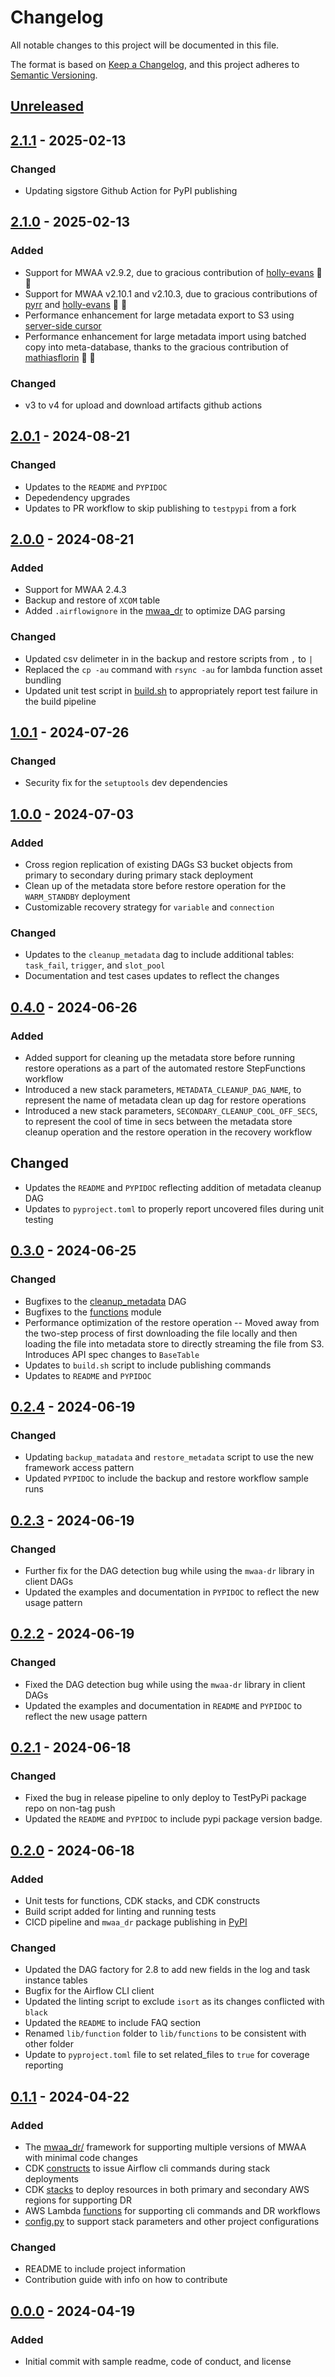 # Changelog

All notable changes to this project will be documented in this file.

The format is based on [Keep a Changelog](https://keepachangelog.com/en/1.1.0/),
and this project adheres to [Semantic Versioning](https://semver.org/spec/v2.0.0.html).

## [Unreleased]

## [2.1.1] - 2025-02-13
### Changed
- Updating sigstore Github Action for PyPI publishing


## [2.1.0] - 2025-02-13
### Added
- Support for MWAA v2.9.2, due to gracious contribution of [holly-evans](https://github.com/holly-evans) 🙏 🚀
- Support for MWAA v2.10.1 and v2.10.3, due to gracious contributions of [pyrr](https://github.com/pyrr) and [holly-evans](https://github.com/holly-evans) 🙏 🚀
- Performance enhancement for large metadata export to S3 using [server-side cursor](https://docs.sqlalchemy.org/en/20/orm/queryguide/api.html#orm-queryguide-yield-per)
- Performance enhancement for large metadata import using batched copy into meta-database, thanks to the gracious contribution of [mathiasflorin](https://github.com/mathiasflorin) 🙏 🚀

### Changed
- v3 to v4 for upload and download artifacts github actions

## [2.0.1] - 2024-08-21
### Changed
- Updates to the `README` and `PYPIDOC`
- Depedendency upgrades
- Updates to PR workflow to skip publishing to `testpypi` from a fork

## [2.0.0] - 2024-08-21
### Added
- Support for MWAA 2.4.3
- Backup and restore of `XCOM` table
- Added `.airflowignore` in the [mwaa_dr](assets/dags/mwaa_dr/) to optimize DAG parsing

### Changed
- Updated csv delimeter in in the backup and restore scripts from `,` to `|`
- Replaced the `cp -au` command with `rsync -au` for lambda function asset bundling
- Updated unit test script in [build.sh](build.sh) to appropriately report test failure in the build pipeline


## [1.0.1] - 2024-07-26
### Changed
- Security fix for the `setuptools` dev dependencies


## [1.0.0] - 2024-07-03
### Added
- Cross region replication of existing DAGs S3 bucket objects from primary to secondary during primary stack deployment
- Clean up of the metadata store before restore operation for the `WARM_STANDBY` deployment
- Customizable recovery strategy for `variable` and `connection`

### Changed
- Updates to the `cleanup_metadata` dag to include additional tables: `task_fail`, `trigger`, and `slot_pool`
- Documentation and test cases updates to reflect the changes

## [0.4.0] - 2024-06-26
### Added
- Added support for cleaning up the metadata store before running restore operations as a part of the automated restore StepFunctions workflow
- Introduced a new stack parameters, `METADATA_CLEANUP_DAG_NAME`, to represent the name of metadata clean up dag for restore operations
- Introduced a new stack parameters, `SECONDARY_CLEANUP_COOL_OFF_SECS`, to represent the cool of time in secs between the metadata store cleanup operation and the restore operation in the recovery workflow

## Changed
- Updates the `README` and `PYPIDOC` reflecting addition of metadata cleanup DAG
- Updates to `pyproject.toml` to properly report uncovered files during unit testing

## [0.3.0] - 2024-06-25
### Changed
- Bugfixes to the [cleanup_metadata](assets/dags/mwaa_dr/cleanup_metadata.py) DAG
- Bugfixes to the [functions](lib/functions/) module
- Performance optimization of the restore operation -- Moved away from the two-step process of first downloading the file locally and then loading the file into metadata store to directly streaming the file from S3. Introduces API spec changes to `BaseTable`
- Updates to `build.sh` script to include publishing commands
- Updates to `README` and `PYPIDOC`

## [0.2.4] - 2024-06-19
### Changed
- Updating `backup_matadata` and `restore_metadata` script to use the new framework access pattern
- Updated `PYPIDOC` to include the backup and restore workflow sample runs


## [0.2.3] - 2024-06-19
### Changed
- Further fix for the DAG detection bug while using the `mwaa-dr` library in client DAGs
- Updated the examples and documentation in `PYPIDOC` to reflect the new usage pattern


## [0.2.2] - 2024-06-19
### Changed
- Fixed the DAG detection bug while using the `mwaa-dr` library in client DAGs
- Updated the examples and documentation in `README` and `PYPIDOC` to reflect the new usage pattern


## [0.2.1] - 2024-06-18
### Changed
- Fixed the bug in release pipeline to only deploy to TestPyPi package repo on non-tag push
- Updated the `README` and `PYPIDOC` to include pypi package version badge.


## [0.2.0] - 2024-06-18
### Added
- Unit tests for functions, CDK stacks, and CDK constructs
- Build script added for linting and running tests
- CICD pipeline and `mwaa_dr` package publishing in [PyPI](https://pypi.org/project/mwaa-dr/)

### Changed
- Updated the DAG factory for 2.8 to add new fields in the log and task instance tables
- Bugfix for the Airflow CLI client
- Updated the linting script to exclude `isort` as its changes conflicted with `black`
- Updated the `README` to include FAQ section
- Renamed `lib/function` folder to `lib/functions` to be consistent with other folder
- Update to `pyproject.toml` file to set related_files to `true` for coverage reporting

## [0.1.1] - 2024-04-22
### Added

- The [mwaa_dr/](assets/dags/mwaa_dr/) framework for supporting multiple versions of MWAA
 with minimal code changes
- CDK [constructs](lib/constructs/) to issue Airflow cli commands during stack deployments
- CDK [stacks](lib/stacks/) to deploy resources in both primary and secondary AWS regions
 for supporting DR
- AWS Lambda [functions](lib/function/) for supporting cli commands and DR workflows
- [config.py](./config.py) to support stack parameters and other project configurations

### Changed

- README to include project information
- Contribution guide with info on how to contribute


## [0.0.0] - 2024-04-19

### Added

- Initial commit with sample readme, code of conduct, and license


[unreleased]: https://github.com/aws-samples/mwaa-disaster-recovery/compare/v2.1.1...HEAD
[2.1.1]: https://github.com/aws-samples/mwaa-disaster-recovery/compare/v2.1.0...v2.1.1
[2.1.0]: https://github.com/aws-samples/mwaa-disaster-recovery/compare/v2.0.1...v2.1.0
[2.0.1]: https://github.com/aws-samples/mwaa-disaster-recovery/compare/v2.0.0...v2.0.1
[2.0.0]: https://github.com/aws-samples/mwaa-disaster-recovery/compare/v1.0.1...v2.0.0
[1.0.1]: https://github.com/aws-samples/mwaa-disaster-recovery/compare/v1.0.0...v1.0.1
[1.0.0]: https://github.com/aws-samples/mwaa-disaster-recovery/compare/v0.4.0...v1.0.0
[0.4.0]: https://github.com/aws-samples/mwaa-disaster-recovery/compare/v0.3.0...v0.4.0
[0.3.0]: https://github.com/aws-samples/mwaa-disaster-recovery/compare/v0.2.4...v0.3.0
[0.2.4]: https://github.com/aws-samples/mwaa-disaster-recovery/compare/v0.2.3...v0.2.4
[0.2.3]: https://github.com/aws-samples/mwaa-disaster-recovery/compare/v0.2.2...v0.2.3
[0.2.2]: https://github.com/aws-samples/mwaa-disaster-recovery/compare/v0.2.1...v0.2.2
[0.2.1]: https://github.com/aws-samples/mwaa-disaster-recovery/compare/v0.2.0...v0.2.1
[0.2.0]: https://github.com/aws-samples/mwaa-disaster-recovery/compare/v0.1.1...v0.2.0
[0.1.1]: https://github.com/aws-samples/mwaa-disaster-recovery/compare/v0.0.0...v0.1.1
[0.0.0]: https://github.com/aws-samples/mwaa-disaster-recovery/releases/tag/v0.0.0

